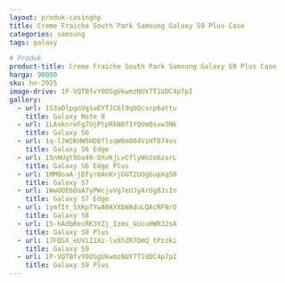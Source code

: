 ```yaml
---
layout: produk-casinghp
title: Creme Fraiche South Park Samsung Galaxy S9 Plus Case
categories: samsung
tags: galaxy

# Produk
product-title: Creme Fraiche South Park Samsung Galaxy S9 Plus Case
harga: 90000
sku: hn-2925
image-drive: 1P-VQTBfvY0OSgUkwmzNUY7T1VDC4p7pI
gallery:
  - url: 1S3aOlpgoVgSaEYTJC6l9qUQcxrp6attu
    title: Galaxy Note 8
  - url: 1LAsknreFg7UjPtpRkN0f1YQUmQsxw3Nk
    title: Galaxy S6
  - url: 1q-lJW2KHW5HD8flsqW6m804ViHT874vv
    title: Galaxy S6 Edge
  - url: 15nNUgt9bo40-OXvKjLvCflyWo2o6zarL
    title: Galaxy S6 Edge Plus
  - url: 1MMOoaA-jDfyr0AnKrjGGT2UUgGupXqS8
    title: Galaxy S7
  - url: 1WwUOE60aA7yPWcjuVg7eUJyArUg8JsIn
    title: Galaxy S7 Edge
  - url: 1ymfIt_5XKpTYwA0AYXbWAduLQAcRFNrO
    title: Galaxy S8
  - url: 15-hAdbRecRK3YZj_Izms_GUcuHWRJ2sA
    title: Galaxy S8 Plus
  - url: 17FQSX_eUViI1Xz-lvXhZR7DmQ_tPzzki
    title: Galaxy S9
  - url: 1P-VQTBfvY0OSgUkwmzNUY7T1VDC4p7pI
    title: Galaxy S9 Plus
---
```

